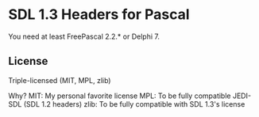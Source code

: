 SDL 1.3 Headers for Pascal
==========================

You need at least FreePascal 2.2.* or Delphi 7.


License
-------

Triple-licensed (MIT, MPL, zlib)

Why?
MIT: My personal favorite license
MPL: To be fully compatible JEDI-SDL (SDL 1.2 headers)
zlib: To be fully compatible with SDL 1.3's license

